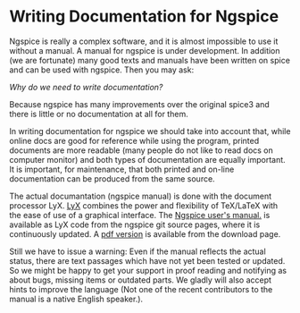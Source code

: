# Writing Documentation for Ngspice

Ngspice is really a complex software, and it is almost impossible to use it without a manual. A manual for ngspice is under development. In addition (we are fortunate) many good texts and manuals have been written on spice and can be used with ngspice. Then you may ask:

*Why do we need to write documentation?*

Because ngspice has many improvements over the original spice3 and there is little or no documentation at all for them.

In writing documentation for ngspice we should take into account that, while online docs are good for reference while using the program, printed documents are more readable (many people do not like to read docs on computer monitor) and both types of documentation are equally important. It is important, for maintenance, that both printed and on-line documentation can be produced from the same source.

The actual documantation (ngspice manual) is done with the document processor LyX. [LyX](http://www.lyx.org/) combines the power and flexibility of TeX/LaTeX with the ease of use of a graphical interface. The [Ngspice user's manual.](http://ngspice.git.sourceforge.net/git/gitweb.cgi?p=ngspice/ngspice-manuals;a=tree) is available as LyX code from the ngspice git source pages, where it is continuously updated. A [pdf version](./docs/ngspice-manual.pdf) is available from the download page.

Still we have to issue a warning: Even if the manual reflects the actual status, there are text passages which have not yet been tested or updated. So we might be happy to get your support in proof reading and notifying as about bugs, missing items or outdated parts. We gladly will also accept hints to improve the language (Not one of the recent contributors to the manual is a native English speaker.).

